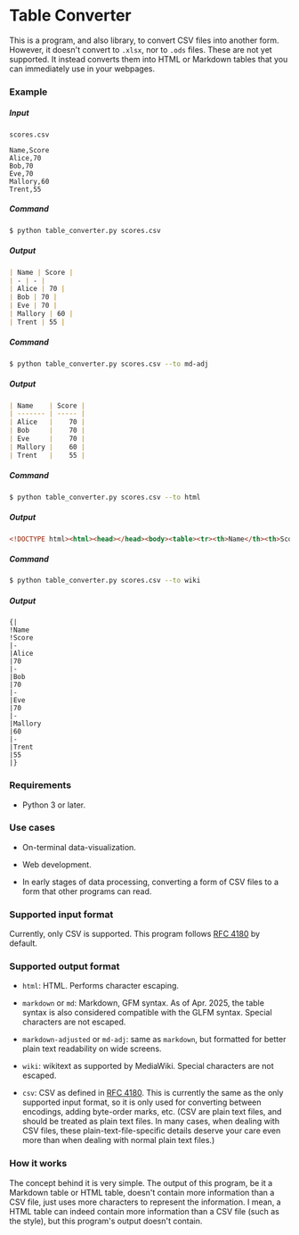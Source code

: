 # Table Converter

This is a program, and also library, to convert CSV files into another form. However, it doesn't convert to `.xlsx`, nor to `.ods` files. These are not yet supported. It instead converts them into HTML or Markdown tables that you can immediately use in your webpages.

### Example

##### Input

`scores.csv`
```csv
Name,Score
Alice,70
Bob,70
Eve,70
Mallory,60
Trent,55
```

##### Command

```sh
$ python table_converter.py scores.csv
```

##### Output

```markdown
| Name | Score |
| - | - |
| Alice | 70 |
| Bob | 70 |
| Eve | 70 |
| Mallory | 60 |
| Trent | 55 |
```

##### Command

```sh
$ python table_converter.py scores.csv --to md-adj
```

##### Output

```markdown
| Name    | Score |
| ------- | ----- |
| Alice   |    70 |
| Bob     |    70 |
| Eve     |    70 |
| Mallory |    60 |
| Trent   |    55 |
```

##### Command

```sh
$ python table_converter.py scores.csv --to html
```

##### Output

```html
<!DOCTYPE html><html><head></head><body><table><tr><th>Name</th><th>Score</th></tr><tr><td>Alice</td><td>70</td></tr><tr><td>Bob</td><td>70</td></tr><tr><td>Eve</td><td>70</td></tr><tr><td>Mallory</td><td>60</td></tr><tr><td>Trent</td><td>55</td></tr></table></body></html>
```

##### Command

```sh
$ python table_converter.py scores.csv --to wiki
```

##### Output

```wiki
{|
!Name
!Score
|-
|Alice
|70
|-
|Bob
|70
|-
|Eve
|70
|-
|Mallory
|60
|-
|Trent
|55
|}
```

### Requirements

* Python 3 or later.

### Use cases

* On-terminal data-visualization.

* Web development.

* In early stages of data processing, converting a form of CSV files to a form that other programs can read.

### Supported input format

Currently, only CSV is supported. This program follows [RFC 4180](https://datatracker.ietf.org/doc/html/rfc4180) by default.

### Supported output format

* `html`: HTML. Performs character escaping.

* `markdown` or `md`: Markdown, GFM syntax. As of Apr. 2025, the table syntax is also considered compatible with the GLFM syntax. Special characters are not escaped.

* `markdown-adjusted` or `md-adj`: same as `markdown`, but formatted for better plain text readability on wide screens.

* `wiki`: wikitext as supported by MediaWiki. Special characters are not escaped.

* `csv`: CSV as defined in [RFC 4180](https://datatracker.ietf.org/doc/html/rfc4180). This is currently the same as the only supported input format, so it is only used for converting between encodings, adding byte-order marks, etc. (CSV are plain text files, and should be treated as plain text files. In many cases, when dealing with CSV files, these plain-text-file-specific details deserve your care even more than when dealing with normal plain text files.)

### How it works
The concept behind it is very simple. The output of this program, be it a Markdown table or HTML table, doesn't contain more information than a CSV file, just uses more characters to represent the information. I mean, a HTML table can indeed contain more information than a CSV file (such as the style), but this program's output doesn't contain.
